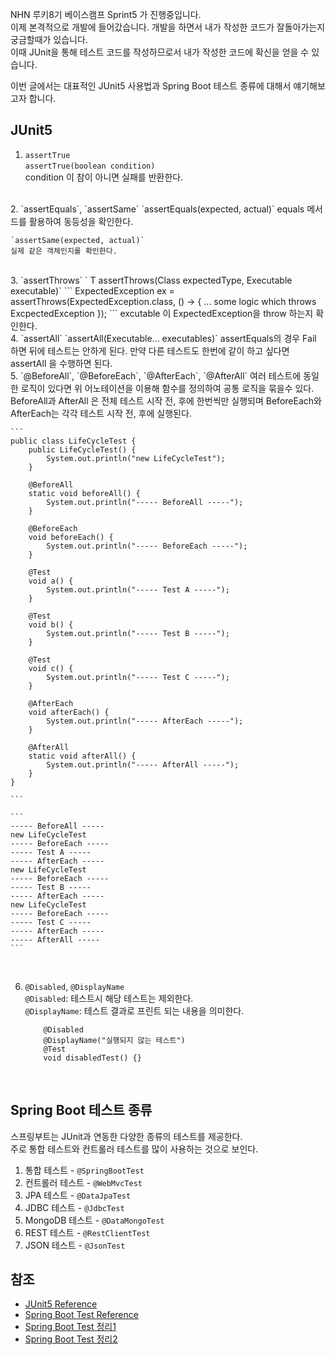 NHN 루키8기 베이스캠프 Sprint5 가 진행중입니다.   
이제 본격적으로 개발에 들어갔습니다. 개발을 하면서 내가 작성한 코드가 잘돌아가는지 궁금할때가 있습니다.  
이때 JUnit을 통해 테스트 코드를 작성하므로서 내가 작성한 코드에 확신을 얻을 수 있습니다.

이번 글에서는 대표적인 JUnit5 사용법과 Spring Boot 테스트 종류에 대해서 얘기해보고자 합니다.

## JUnit5

1. `assertTrue`  
    `assertTrue(boolean condition)`  
    condition 이 참이 아니면 실패를 반환한다.
<br/>
2. `assertEquals`, `assertSame`  
    `assertEquals(expected, actual)`  
    equals 메서드를 활용하여 동등성을 확인한다.

    `assertSame(expected, actual)`  
    실제 같은 객체인지를 확인한다.
<br/>
3. `assertThrows`  
    `<T extends Throwable> T assertThrows(Class<T> expectedType, Executable executable)`
    ```
    ExpectedException ex = assertThrows(ExpectedException.class, () -> {
        ... some logic which throws ExcpectedException
    });
    ```
    excutable 이 ExpectedException을 throw 하는지 확인한다.
<br/>
4. `assertAll`  
    `assertAll(Executable... executables)`  
    assertEquals의 경우 Fail 하면 뒤에 테스트는 안하게 된다.  
    만약 다른 테스트도 한번에 같이 하고 싶다면 assertAll 을 수행하면 된다.
<br/>
5. `@BeforeAll`, `@BeforeEach`, `@AfterEach`, `@AfterAll`  
    여러 테스트에 동일한 로직이 있다면 위 어노테이션을 이용해 함수를 정의하여 공통 로직을 묶을수 있다.  
    BeforeAll과 AfterAll 은 전체 테스트 시작 전, 후에 한번씩만 실행되며  
    BeforeEach와 AfterEach는 각각 테스트 시작 전, 후에 실행된다.

    ```
    public class LifeCycleTest {
        public LifeCycleTest() {
            System.out.println("new LifeCycleTest");
        }

        @BeforeAll
        static void beforeAll() {
            System.out.println("----- BeforeAll -----");
        }

        @BeforeEach
        void beforeEach() {
            System.out.println("----- BeforeEach -----");
        }

        @Test
        void a() {
            System.out.println("----- Test A -----");
        }

        @Test
        void b() {
            System.out.println("----- Test B -----");
        }

        @Test
        void c() {
            System.out.println("----- Test C -----");
        }

        @AfterEach
        void afterEach() {
            System.out.println("----- AfterEach -----");
        }

        @AfterAll
        static void afterAll() {
            System.out.println("----- AfterAll -----");
        }
    }

    ```

    ```
    ----- BeforeAll -----
    new LifeCycleTest
    ----- BeforeEach -----
    ----- Test A -----
    ----- AfterEach -----
    new LifeCycleTest
    ----- BeforeEach -----
    ----- Test B -----
    ----- AfterEach -----
    new LifeCycleTest
    ----- BeforeEach -----
    ----- Test C -----
    ----- AfterEach -----
    ----- AfterAll -----
    ```
<br/>

6. `@Disabled`, `@DisplayName`  
    `@Disabled`: 테스트시 해당 테스트는 제외한다.  
    `@DisplayName`: 테스트 결과로 프린트 되는 내용을 의미한다.  

    ```
        @Disabled
        @DisplayName("실행되지 않는 테스트")
        @Test
        void disabledTest() {}
    ```

<br/>

## Spring Boot 테스트 종류
스프링부트는 JUnit과 연동한 다양한 종류의 테스트를 제공한다.  
주로 통합 테스트와 컨트롤러 테스트를 많이 사용하는 것으로 보인다.

1. 통합 테스트 - `@SpringBootTest`
2. 컨트롤러 테스트 - `@WebMvcTest`
3. JPA 테스트 - `@DataJpaTest`
4. JDBC 테스트 - `@JdbcTest`
5. MongoDB 테스트 - `@DataMongoTest`
6. REST 테스트 - `@RestClientTest`
7. JSON 테스트 - `@JsonTest`

## 참조
* [JUnit5 Reference](https://junit.org/junit5/docs/current/user-guide/)
* [Spring Boot Test Reference](https://docs.spring.io/spring-boot/docs/2.3.8.RELEASE/reference/html/spring-boot-features.html#boot-features-testing)
* [Spring Boot Test 정리1](https://meetup.toast.com/posts/124)
* [Spring Boot Test 정리2](https://happyer16.tistory.com/entry/Spring-Boot-Test-%EC%A2%85%ED%95%A9-%EC%A0%95%EB%A6%AC)